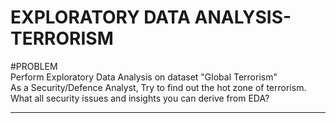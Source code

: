 # EXPLORATORY DATA ANALYSIS- TERRORISM

#PROBLEM
<br>Perform Exploratory Data Analysis on dataset "Global Terrorism"
<br>As a Security/Defence Analyst, Try to find out the hot zone of terrorism.
<br>What all security issues and insights you can derive from EDA?

******************************************************************************************************************************************


